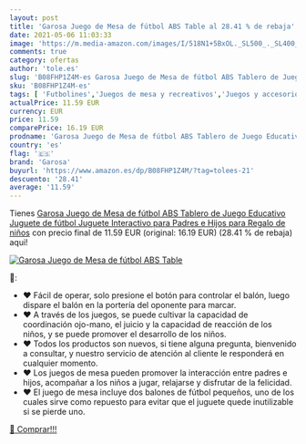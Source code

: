 ```yaml
---
layout: post
title: 'Garosa Juego de Mesa de fútbol ABS Table al 28.41 % de rebaja'
date: 2021-05-06 11:03:33
image: 'https://m.media-amazon.com/images/I/518N1+5BxOL._SL500_._SL400_.jpg'
comments: true
category: ofertas
author: 'tole.es'
slug: 'B08FHP1Z4M-es Garosa Juego de Mesa de fútbol ABS Tablero de Juego...'
sku: 'B08FHP1Z4M-es'
tags: [ 'Futbolines','Juegos de mesa y recreativos','Juegos y accesorios para juegos','Juguetes','Juguetes y juegos','de','garosa','juego','mesa', ]
actualPrice: 11.59 EUR
currency: EUR
price: 11.59
comparePrice: 16.19 EUR
prodname: 'Garosa Juego de Mesa de fútbol ABS Tablero de Juego Educativo Juguete de fútbol Juguete Interactivo para Padres e Hijos para Regalo de niños'
country: 'es'
flag: '🇪🇸'
brand: 'Garosa'
buyurl: 'https://www.amazon.es/dp/B08FHP1Z4M/?tag=tolees-21'
descuento: '28.41'
average: '11.59'
---
```


Tienes [Garosa Juego de Mesa de fútbol ABS Tablero de Juego Educativo Juguete de fútbol Juguete Interactivo para Padres e Hijos para Regalo de niños](https://www.amazon.es/dp/B08FHP1Z4M/?tag=tolees-21) con precio final de  11.59 EUR (original: 16.19 EUR) (28.41 %  de rebaja) aqui!

[![Garosa Juego de Mesa de fútbol ABS Table](https://m.media-amazon.com/images/I/518N1+5BxOL._SL500_._SL400_.jpg)](https://www.amazon.es/dp/B08FHP1Z4M/?tag=tolees-21)

🔎:

- ❤ Fácil de operar, solo presione el botón para controlar el balón, luego dispare el balón en la portería del oponente para marcar.
- ❤ A través de los juegos, se puede cultivar la capacidad de coordinación ojo-mano, el juicio y la capacidad de reacción de los niños, y se puede promover el desarrollo de los niños.
- ❤ Todos los productos son nuevos, si tiene alguna pregunta, bienvenido a consultar, y nuestro servicio de atención al cliente le responderá en cualquier momento.
- ❤ Los juegos de mesa pueden promover la interacción entre padres e hijos, acompañar a los niños a jugar, relajarse y disfrutar de la felicidad.
- ❤ El juego de mesa incluye dos balones de fútbol pequeños, uno de los cuales sirve como repuesto para evitar que el juguete quede inutilizable si se pierde uno.

[🛒 Comprar!!!](https://www.amazon.es/dp/B08FHP1Z4M/?tag=tolees-21)
